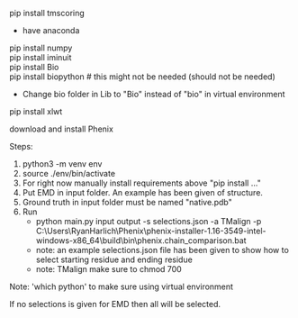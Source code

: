 pip install tmscoring
* have anaconda

pip install numpy  
pip install iminuit  
pip install Bio  
pip install biopython # this might not be needed (should not be needed)  
* Change bio folder in Lib to "Bio" instead of "bio" in virtual environment

pip install xlwt

download and install Phenix 

Steps:
  1. python3 -m venv env 
  2. source ./env/bin/activate
  3. For right now manually install requirements above "pip install ..."
  4. Put EMD in input folder. An example has been given of structure.
  5. Ground truth in input folder must be named "native.pdb"
  6. Run
        * python main.py input output -s selections.json -a TMalign 
             -p C:\Users\RyanHarlich\Phenix\phenix-installer-1.16-3549-intel-windows-x86_64\build\bin\phenix.chain_comparison.bat 
        * note: an example selections.json file has been given to show
             how to select starting residue and ending residue
        * note: TMalign make sure to chmod 700
        
Note: 'which python' to make sure using virtual environment

If no selections is given for EMD then all will be selected.

